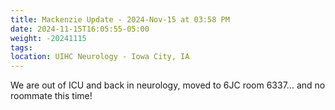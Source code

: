```yaml
---
title: Mackenzie Update - 2024-Nov-15 at 03:58 PM
date: 2024-11-15T16:05:55-05:00
weight: -20241115
tags:
location: UIHC Neurology - Iowa City, IA
---
```


We are out of ICU and back in neurology, moved to 6JC room 6337... and no roommate this time!